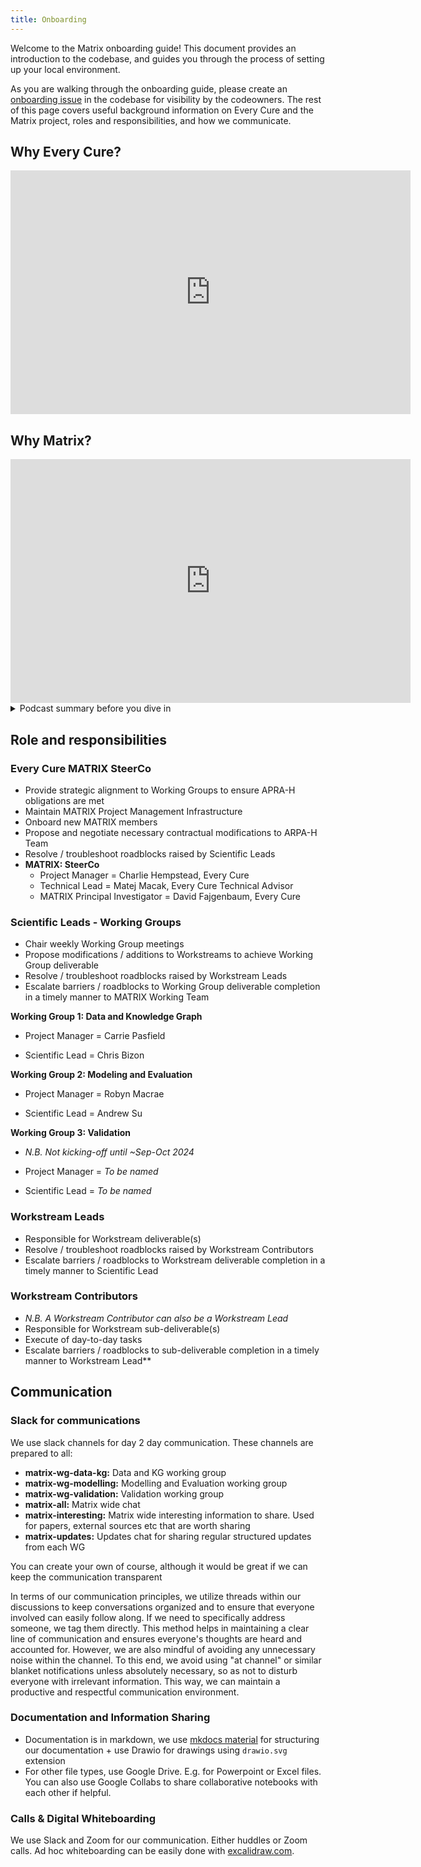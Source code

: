 ```yaml
---
title: Onboarding
---
```


Welcome to the Matrix onboarding guide! This document provides an introduction to the codebase, and guides you through the process of setting up your local environment.

As you are walking through the onboarding guide, please create an [onboarding issue](https://github.com/everycure-org/matrix/issues/new?assignees=&labels=onboarding&projects=&template=onboarding.md&title=%3Cfirstname%3E+%3Clastname%3E) in the codebase for visibility by the codeowners. The rest of this page covers useful background information on Every Cure and the Matrix project, roles and responsibilities, and how we communicate.

## Why Every Cure?

<iframe width="640" height="390" src="https://www.youtube.com/embed/3ElaCVvDZfI?si=lk3b1rSMutyiierm" title="YouTube video player" frameborder="0" allow="accelerometer; autoplay; clipboard-write; encrypted-media; gyroscope; picture-in-picture; web-share" referrerpolicy="strict-origin-when-cross-origin" allowfullscreen></iframe>

## Why Matrix?

<iframe width="640" height="390" src="https://www.youtube.com/embed/67_Z40Ap1pU?si=XlCu7fBHxxkBTchH" title="YouTube video player" frameborder="0" allow="accelerometer; autoplay; clipboard-write; encrypted-media; gyroscope; picture-in-picture; web-share" referrerpolicy="strict-origin-when-cross-origin" allowfullscreen></iframe>

<details> <summary> Podcast summary before you dive in </summary>

  In this episode of "Infinite Loops," Dr. Grant Mitchell, a medical doctor with numerous qualifications, discusses his company Every Cure and its mission to utilize AI for drug repurposing. He explains that many existing drugs, particularly off-patent ones, have the potential to treat a vast number of diseases, but traditional pharmaceutical companies lack the incentive to explore these possibilities. Mitchell shares the motivating story of how he and his co-founder, David Fagenbaum, who survived a rare disease through drug repurposing, founded Every Cure to systematically unlock the potential of existing drugs using artificial intelligence.

  The conversation delves into the innovations and strategies employed by Every Cure, including constructing a comprehensive biomedical knowledge graph and using AI to identify repurposing opportunities. Mitchell emphasizes the importance of combining AI with clinical expertise to efficiently repurpose drugs and help patients quickly. He also highlights Every Cure's nonprofit model, which facilitates collaboration and open data sharing to maximize the impact of their research. Through significant philanthropic support and a strategic agreement with ARPA-H, Every Cure aims to save millions of lives by bringing effective treatments to neglected diseases, demonstrating a powerful intersection of technology, medicine, and altruism.
</details>

## Role and responsibilities

### Every Cure MATRIX SteerCo

- Provide strategic alignment to Working Groups to ensure APRA-H obligations are met
- Maintain MATRIX Project Management Infrastructure
- Onboard new MATRIX members
- Propose and negotiate necessary contractual modifications to ARPA-H Team
- Resolve / troubleshoot roadblocks raised by Scientific Leads
- **MATRIX: SteerCo**
    - Project Manager = Charlie Hempstead, Every Cure
    - Technical Lead = Matej Macak, Every Cure Technical Advisor
    - MATRIX Principal Investigator = David Fajgenbaum, Every Cure

### Scientific Leads - Working Groups

- Chair weekly Working Group meetings
- Propose modifications / additions to Workstreams to achieve Working Group deliverable
- Resolve / troubleshoot roadblocks raised by Workstream Leads
- Escalate barriers / roadblocks to Working Group deliverable completion in a timely manner to MATRIX Working Team
  
**Working Group 1: Data and Knowledge Graph**

  - Project Manager = Carrie Pasfield

  - Scientific Lead = Chris Bizon

**Working Group 2: Modeling and Evaluation**

  - Project Manager = Robyn Macrae

  - Scientific Lead = Andrew Su

**Working Group 3: Validation**

  - *N.B. Not kicking-off until ~Sep-Oct 2024*

  - Project Manager = *To be named*

  - Scientific Lead = *To be named*

### Workstream Leads

- Responsible for Workstream deliverable(s)
- Resolve / troubleshoot roadblocks raised by Workstream Contributors
- Escalate barriers / roadblocks to Workstream deliverable completion in a timely manner to Scientific Lead

### Workstream Contributors

- *N.B. A Workstream Contributor can also be a Workstream Lead*
- Responsible for Workstream sub-deliverable(s)
- Execute of day-to-day tasks
- Escalate barriers / roadblocks to sub-deliverable completion in a timely manner to Workstream Lead**

## Communication 

### Slack for communications

We use slack channels for day 2 day communication. These channels are prepared to all:

- **matrix-wg-data-kg:** Data and KG working group
- **matrix-wg-modelling:** Modelling and Evaluation working group
- **matrix-wg-validation:** Validation working group
- **matrix-all:** Matrix wide chat
- **matrix-interesting:** Matrix wide interesting information to share. Used for papers, external sources etc that are worth sharing
- **matrix-updates:** Updates chat for sharing regular structured updates from each WG

You can create your own of course, although it would be great if we can keep the communication transparent 

In terms of our communication principles, we utilize threads within our discussions to keep conversations organized and to ensure that everyone involved can easily follow along. If we need to specifically address someone, we tag them directly. This method helps in maintaining a clear line of communication and ensures everyone's thoughts are heard and accounted for. However, we are also mindful of avoiding any unnecessary noise within the channel. To this end, we avoid using "at channel" or similar blanket notifications unless absolutely necessary, so as not to disturb everyone with irrelevant information. This way, we can maintain a productive and respectful communication environment.

### Documentation and Information Sharing

- Documentation is in markdown, we use [mkdocs material](https://squidfunk.github.io/mkdocs-material/) for structuring our documentation + use Drawio for drawings using `drawio.svg` extension
- For other file types, use Google Drive. E.g. for Powerpoint or Excel files. You can also use Google Collabs to share collaborative notebooks with each other if helpful.

### Calls & Digital Whiteboarding

We use Slack and Zoom for our communication. Either huddles or Zoom calls. Ad hoc whiteboarding can be easily done with [excalidraw.com](http://excalidraw.com).
